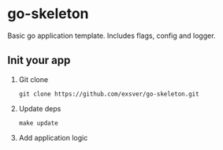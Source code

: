 # go-skeleton

Basic go application template. Includes flags, config and logger.

## Init your app

1. Git clone

   ```shell
   git clone https://github.com/exsver/go-skeleton.git
   ```

2. Update deps

    ```shell
    make update
    ```

3. Add application logic

